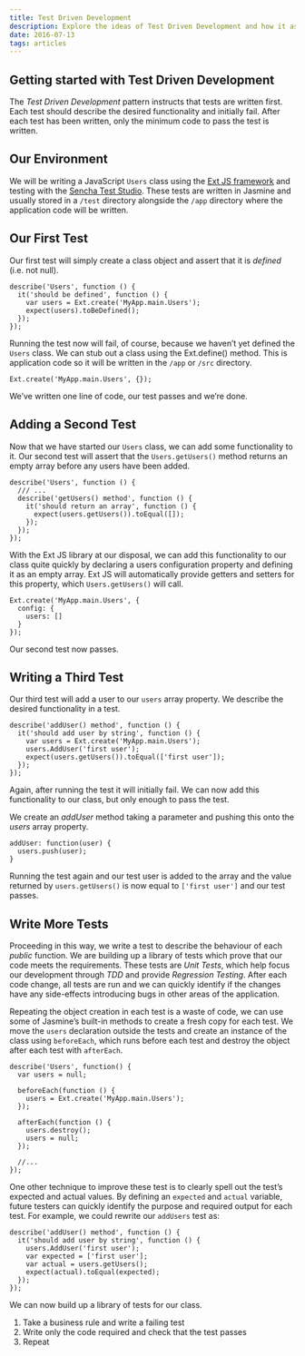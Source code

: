 ```yaml
---
title: Test Driven Development
description: Explore the ideas of Test Driven Development and how it assists testing and code coverage
date: 2016-07-13
tags: articles
---
```


## Getting started with Test Driven Development

The *Test Driven Development* pattern instructs that tests are written first. Each test should describe the desired functionality and initially fail. After each test has been written, only the minimum code to pass the test is written.

## Our Environment

We will be writing a JavaScript `Users` class using the [Ext JS framework](https://www.sencha.com/products/extjs) and testing with the [Sencha Test Studio](https://www.sencha.com/products/test). These tests are written in Jasmine and usually stored in a `/test` directory alongside the `/app` directory where the application code will be written.

## Our First Test

Our first test will simply create a class object and assert that it is *defined* (i.e. not null). 

```
describe('Users', function () {
  it('should be defined', function () {
    var users = Ext.create('MyApp.main.Users');
    expect(users).toBeDefined();
  });
});
```

Running the test now will fail, of course, because we haven’t yet defined the `Users` class. We can stub out a class using the Ext.define() method. This is application code so it will be written in the `/app` or `/src` directory.

```
Ext.create('MyApp.main.Users', {});
```

We’ve written one line of code, our test passes and we’re done.

## Adding a Second Test

Now that we have started our `Users` class, we can add some functionality to it. Our second test will assert that the `Users.getUsers()` method returns an empty array before any users have been added.

```
describe('Users', function () {
  /// ...
  describe('getUsers() method', function () {
    it('should return an array', function () {
      expect(users.getUsers()).toEqual([]);
    });
  });
});
```

With the Ext JS library at our disposal, we can add this functionality to our class quite quickly by declaring a users configuration property and defining it as an empty array. Ext JS will automatically provide getters and setters for this property, which `Users.getUsers()` will call.

```
Ext.create('MyApp.main.Users', {
  config: {
    users: []
  }
});
```

Our second test now passes.

## Writing a Third Test

Our third test will add a user to our `users` array property. We describe the desired functionality in a test.

```
describe('addUser() method', function () {
  it('should add user by string', function () {
    var users = Ext.create('MyApp.main.Users');
    users.AddUser('first user');
    expect(users.getUsers()).toEqual(['first user']);
  });
});
```

Again, after running the test it will initially fail. We can now add this functionality to our class, but only enough to pass the test.

We create an *addUser* method taking a parameter and pushing this onto the *users* array property.

```
addUser: function(user) {
  users.push(user);
}
```

Running the test again and our test user is added to the array and the value returned by `users.getUsers()` is now equal to `['first user']` and our test passes.

## Write More Tests

Proceeding in this way, we write a test to describe the behaviour of each *public* function. We are building up a library of tests which prove that our code meets the requirements. These tests are *Unit Tests*, which help focus our development through *TDD* and provide *Regression Testing*. After each code change, all tests are run and we can quickly identify if the changes have any side-effects introducing bugs in other areas of the application.
 
Repeating the object creation in each test is a waste of code, we can use some of Jasmine’s built-in methods to create a fresh copy for each test. We move the `users` declaration outside the tests and create an instance of the class using `beforeEach`, which runs before each test and destroy the object after each test with `afterEach`.

```
describe('Users', function() {
  var users = null;

  beforeEach(function () {
    users = Ext.create('MyApp.main.Users');
  });

  afterEach(function () {
    users.destroy();
    users = null;
  });

  //...
});
```

One other technique to improve these test is to clearly spell out the test’s expected and actual values. By defining an `expected` and `actual` variable, future testers can quickly identify the purpose and required output for each test. For example, we could rewrite our `addUsers` test as:

```
describe('addUser() method', function () {
  it('should add user by string', function () {
    users.AddUser('first user');
    var expected = ['first user'];
    var actual = users.getUsers();
    expect(actual).toEqual(expected);
  });
});
```
 
We can now build up a library of tests for our class.

1. Take a business rule and write a failing test
2. Write only the code required and check that the test passes
3. Repeat
